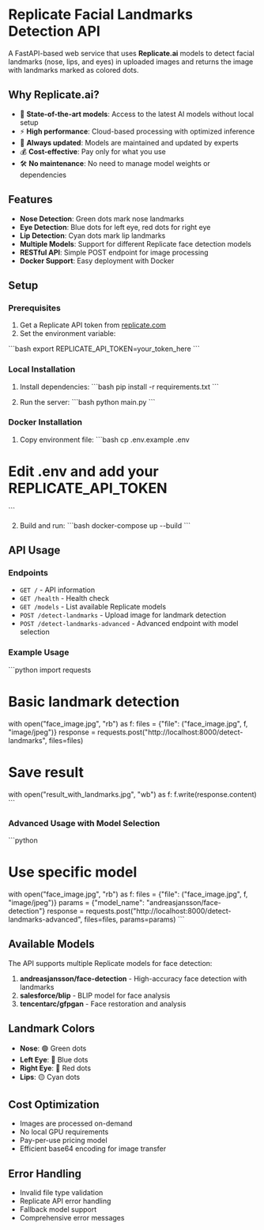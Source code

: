 # Replicate Facial Landmarks Detection API

A FastAPI-based web service that uses **Replicate.ai** models to detect facial landmarks (nose, lips, and eyes) in uploaded images and returns the image with landmarks marked as colored dots.

## Why Replicate.ai?

- 🚀 **State-of-the-art models**: Access to the latest AI models without local setup
- ⚡ **High performance**: Cloud-based processing with optimized inference
- 🔄 **Always updated**: Models are maintained and updated by experts
- 💰 **Cost-effective**: Pay only for what you use
- 🛠️ **No maintenance**: No need to manage model weights or dependencies

## Features

- **Nose Detection**: Green dots mark nose landmarks
- **Eye Detection**: Blue dots for left eye, red dots for right eye  
- **Lip Detection**: Cyan dots mark lip landmarks
- **Multiple Models**: Support for different Replicate face detection models
- **RESTful API**: Simple POST endpoint for image processing
- **Docker Support**: Easy deployment with Docker

## Setup

### Prerequisites

1. Get a Replicate API token from [replicate.com](https://replicate.com)
2. Set the environment variable:

\`\`\`bash
export REPLICATE_API_TOKEN=your_token_here
\`\`\`

### Local Installation

1. Install dependencies:
\`\`\`bash
pip install -r requirements.txt
\`\`\`

2. Run the server:
\`\`\`bash
python main.py
\`\`\`

### Docker Installation

1. Copy environment file:
\`\`\`bash
cp .env.example .env
# Edit .env and add your REPLICATE_API_TOKEN
\`\`\`

2. Build and run:
\`\`\`bash
docker-compose up --build
\`\`\`

## API Usage

### Endpoints

- `GET /` - API information
- `GET /health` - Health check  
- `GET /models` - List available Replicate models
- `POST /detect-landmarks` - Upload image for landmark detection
- `POST /detect-landmarks-advanced` - Advanced endpoint with model selection

### Example Usage

\`\`\`python
import requests

# Basic landmark detection
with open("face_image.jpg", "rb") as f:
    files = {"file": ("face_image.jpg", f, "image/jpeg")}
    response = requests.post("http://localhost:8000/detect-landmarks", files=files)

# Save result
with open("result_with_landmarks.jpg", "wb") as f:
    f.write(response.content)
\`\`\`

### Advanced Usage with Model Selection

\`\`\`python
# Use specific model
with open("face_image.jpg", "rb") as f:
    files = {"file": ("face_image.jpg", f, "image/jpeg")}
    params = {"model_name": "andreasjansson/face-detection"}
    response = requests.post("http://localhost:8000/detect-landmarks-advanced", 
                           files=files, params=params)
\`\`\`

## Available Models

The API supports multiple Replicate models for face detection:

1. **andreasjansson/face-detection** - High-accuracy face detection with landmarks
2. **salesforce/blip** - BLIP model for face analysis  
3. **tencentarc/gfpgan** - Face restoration and analysis

## Landmark Colors

- **Nose**: 🟢 Green dots
- **Left Eye**: 🔵 Blue dots
- **Right Eye**: 🔴 Red dots  
- **Lips**: 🟡 Cyan dots

## Cost Optimization

- Images are processed on-demand
- No local GPU requirements
- Pay-per-use pricing model
- Efficient base64 encoding for image transfer

## Error Handling

- Invalid file type validation
- Replicate API error handling
- Fallback model support
- Comprehensive error messages
